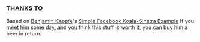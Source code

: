 ### THANKS TO

Based on [Benjamin Knopfe](http://benjaminknofe.com)'s [Simple Facebook Koala-Sinatra Example](https://github.com/benben/simple-ruby-facebook-example)
If you meet him some day, and you think this stuff is worth it, you can buy him a beer in return.


